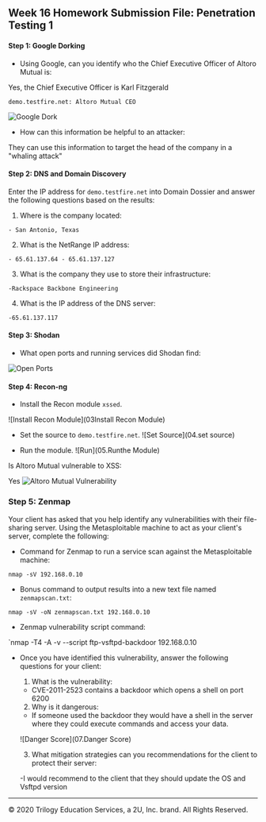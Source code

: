 ## Week 16 Homework Submission File: Penetration Testing 1

#### Step 1: Google Dorking


- Using Google, can you identify who the Chief Executive Officer of Altoro Mutual is:

Yes, the Chief Executive Officer is Karl Fitzgerald

`demo.testfire.net: Altoro Mutual CEO`

![Google Dork](01.googledork)


- How can this information be helpful to an attacker:

They can use this information to target the head of the company in a "whaling attack" 


#### Step 2: DNS and Domain Discovery

Enter the IP address for `demo.testfire.net` into Domain Dossier and answer the following questions based on the results:

  1. Where is the company located: 

    - San Antonio, Texas

  2. What is the NetRange IP address:
    
    - 65.61.137.64 - 65.61.137.127

  3. What is the company they use to store their infrastructure:

    -Rackspace Backbone Engineering

  4. What is the IP address of the DNS server:

    -65.61.137.117

#### Step 3: Shodan

- What open ports and running services did Shodan find:

![Open Ports](02.OpenPorts)

#### Step 4: Recon-ng

- Install the Recon module `xssed`. 

![Install Recon Module](03Install Recon Module)
- Set the source to `demo.testfire.net`. 
![Set Source](04.set source)

- Run the module. 
![Run](05.Runthe Module)

Is Altoro Mutual vulnerable to XSS: 

Yes
![Altoro Mutual Vulnerability](06.AltoroVulnerability)



### Step 5: Zenmap

Your client has asked that you help identify any vulnerabilities with their file-sharing server. Using the Metasploitable machine to act as your client's server, complete the following:

- Command for Zenmap to run a service scan against the Metasploitable machine: 

`nmap -sV 192.168.0.10`
 
- Bonus command to output results into a new text file named `zenmapscan.txt`:

`nmap -sV -oN zenmapscan.txt 192.168.0.10`

- Zenmap vulnerability script command: 

`nmap -T4 -A -v --script ftp-vsftpd-backdoor 192.168.0.10

- Once you have identified this vulnerability, answer the following questions for your client:
  1. What is the vulnerability:
  
  - CVE-2011-2523 contains a backdoor which opens a shell on port 6200

  2. Why is it dangerous:

    - If someone used the backdoor they would have a shell in the server where they could execute commands and access your data. 

    ![Danger Score](07.Danger Score)

  3. What mitigation strategies can you recommendations for the client to protect their server:

  -I would recommend to the client that they should update the OS and Vsftpd version

---
© 2020 Trilogy Education Services, a 2U, Inc. brand. All Rights Reserved.  

